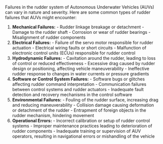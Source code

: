 Failures in the rudder system of Autonomous Underwater Vehicles (AUVs) can vary in nature and severity. Here are some common types of rudder failures that AUVs might encounter:
1. **Mechanical Failures:** - Rudder linkage breakage or detachment - Damage to the rudder shaft - Corrosion or wear of rudder bearings - Misalignment of rudder components 
2. **Electrical Failures:** - Failure of the servo motor responsible for rudder actuation - Electrical wiring faults or short circuits - Malfunction of electronic control units (ECUs) responsible for rudder control 
3. **Hydrodynamic Failures:** - Cavitation around the rudder, leading to loss of control or reduced effectiveness - Excessive drag caused by rudder design or positioning, affecting vehicle maneuverability - Ineffective rudder response to changes in water currents or pressure gradients 
4. **Software or Control System Failures:** - Software bugs or glitches affecting rudder command interpretation - Communication failures between control systems and rudder actuators - Inadequate fault detection and recovery mechanisms in the control software 
5. **Environmental Failures:** - Fouling of the rudder surface, increasing drag and reducing maneuverability - Collision damage causing deformation or detachment of the rudder - Entrapment of foreign objects in the rudder mechanism, hindering movement 
6. **Operational Errors:** - Incorrect calibration or setup of rudder control systems - Improper maintenance practices leading to deterioration of rudder components - Inadequate training or supervision of AUV operators, resulting in navigational errors or mishandling of the vehicle

